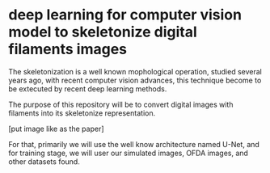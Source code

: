 # deep learning for computer vision model to skeletonize digital filaments images

The skeletonization is a well known mophological operation, studied several years ago, with recent computer vision advances, this technique become to be extecuted by recent deep learning methods.

The purpose of this repository will be to convert digital images with filaments into its skeletonize representation.

[put image like as the paper]

For that, primarily we will use the well know architecture named U-Net, and for training stage, we will user our simulated images, OFDA images, and other datasets found.